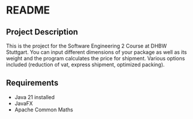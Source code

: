 # README

## Project Description

This is the project for the Software Engineering 2 Course at DHBW Stuttgart.
You can input different dimensions of your package as well as its weight and the program
calculates the price for shipment.
Various options included (reduction of vat, express shipment, optimized packing).

## Requirements

- Java 21 installed
- JavaFX
- Apache Common Maths
